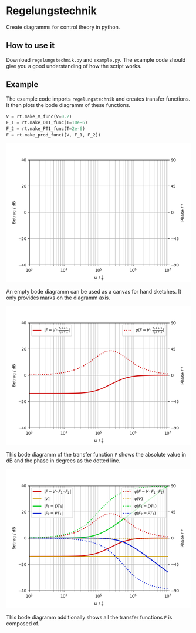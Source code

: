 # Regelungstechnik

Create diagramms for control theory in python.

## How to use it

Download `regelungstechnik.py` and `example.py`. The example code should give you a good understanding of how the script works.

## Example

The example code imports `regelungstechnik` and creates transfer functions. It then plots the bode diagramm of these functions.

```python
V = rt.make_V_func(V=0.2)
F_1 = rt.make_DT1_func(T=10e-6)
F_2 = rt.make_PT1_func(T=2e-6)
F = rt.make_prod_func([V, F_1, F_2])
```

![Canvas bode diagramm](bode_canvas.png)

An empty bode diagramm can be used as a canvas for hand sketches. It only provides marks on the diagramm axis.

![Single bode diagramm](bode_single.png)

This bode diagramm of the transfer function `F` shows the absolute value in dB and the phase in degrees as the dotted line. 

![Multiple bode diagramm](bode_multiple.png)

This bode diagramm additionally shows all the transfer functions `F` is composed of.
